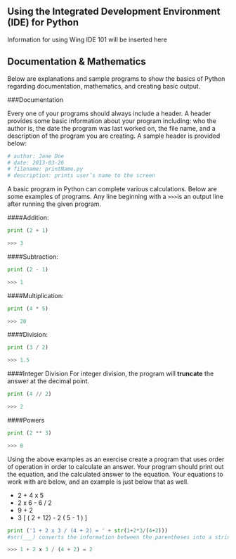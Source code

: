 Using the Integrated Development Environment (IDE) for Python
---

Information for using Wing IDE 101 will be inserted here



Documentation & Mathematics
----

Below are explanations and sample programs to show the basics of Python regarding documentation, mathematics, and creating basic output.

###Documentation

Every one of your programs should always include a header.  A header provides some basic information about your program including: who the author is, the date the program was last worked on, the file name, and a description of the program you are creating. A sample header is provided below:
```python
# author: Jane Doe
# date: 2013-03-26
# filename: printName.py
# description: prints user’s name to the screen
```
A basic program in Python can complete various calculations.  Below are some examples of programs.  Any line beginning with a ```>>>```is an output line after running the given program.

####Addition:
```python
print (2 + 1)

>>> 3
```

####Subtraction:
```python
print (2 - 1)

>>> 1
```

####Multiplication:
```python
print (4 * 5)

>>> 20
```

####Division:
```python
print (3 / 2)

>>> 1.5
```

####Integer Division
For integer division, the program will **truncate** the answer at the decimal point.
```python
print (4 // 2)

>>> 2
```

####Powers
```python
print (2 ** 3)

>>> 8
```

Using the above examples as an exercise create a program that uses order of operation in order to calculate an answer.  Your program should print out the equation, and the calculated answer to the equation.  Your equations to work with are below, and an example is just below that as well.
  * 2 + 4 x 5
  * 2 x 6 - 6 / 2
  * 9 + 2
  * 3 [ ( 2 + 12) - 2 ( 5 - 1 ) ]

```python
print ('1 + 2 x 3 / (4 + 2) = ' + str(1+2*3/(4+2)))
#str(___) converts the information between the parentheses into a string in order to output it properly

>>> 1 + 2 x 3 / (4 + 2) = 2
```